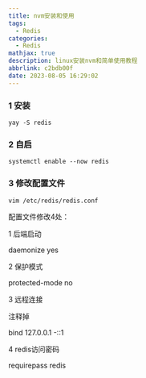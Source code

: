 ```yaml
---
title: nvm安装和使用
tags:
  - Redis
categories:
  - Redis
mathjax: true
description: linux安装nvm和简单使用教程
abbrlink: c2bdb00f
date: 2023-08-05 16:29:02
---
```

### 1 安装

```
yay -S redis
```

### 2 自启

```
systemctl enable --now redis
```

### 3 修改配置文件

```
vim /etc/redis/redis.conf
```

配置文件修改4处：

1 后端启动

daemonize yes

2 保护模式

protected-mode no

3 远程连接

注释掉

bind 127.0.0.1 -::1

4 redis访问密码

requirepass redis

